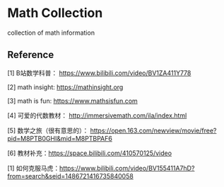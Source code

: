 # Math Collection
collection of math  information



## Reference

[1] B站数学科普： https://www.bilibili.com/video/BV1ZA411Y778

[2] math insight:  https://mathinsight.org

[3] math is fun:  https://www.mathsisfun.com

[4] 可爱的代数教材： http://immersivemath.com/ila/index.html

[5] 数学之旅（很有意思的）： https://open.163.com/newview/movie/free?pid=M8PTB0GHI&mid=M8PTBPAF6

[6] 教材补充：https://space.bilibili.com/410570125/video



[1] 如何克服马虎：https://www.bilibili.com/video/BV155411A7hD?from=search&seid=1486721416735840058

